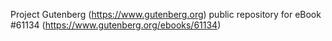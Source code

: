 Project Gutenberg (https://www.gutenberg.org) public repository for eBook #61134 (https://www.gutenberg.org/ebooks/61134)

